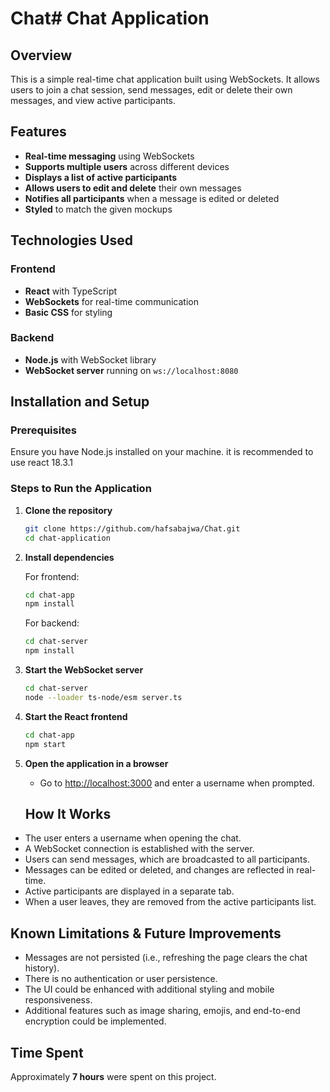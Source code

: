 # Chat# Chat Application

## Overview
This is a simple real-time chat application built using WebSockets. It allows users to join a chat session, send messages, edit or delete their own messages, and view active participants.

## Features
- **Real-time messaging** using WebSockets
- **Supports multiple users** across different devices
- **Displays a list of active participants**
- **Allows users to edit and delete** their own messages
- **Notifies all participants** when a message is edited or deleted
- **Styled** to match the given mockups

## Technologies Used

### Frontend
- **React** with TypeScript
- **WebSockets** for real-time communication
- **Basic CSS** for styling

### Backend
- **Node.js** with WebSocket library
- **WebSocket server** running on `ws://localhost:8080`
## Installation and Setup

### Prerequisites
Ensure you have Node.js installed on your machine.
it is recommended to use react 18.3.1

### Steps to Run the Application

1. **Clone the repository**
   ```sh
   git clone https://github.com/hafsabajwa/Chat.git
   cd chat-application
   ```

2. **Install dependencies**

   For frontend:
   ```sh
   cd chat-app
   npm install
   ```

   For backend:
   ```sh
   cd chat-server
   npm install
   ```

3. **Start the WebSocket server**
   ```sh
   cd chat-server
   node --loader ts-node/esm server.ts
   ```

4. **Start the React frontend**
   ```sh
   cd chat-app
   npm start
   ```

5. **Open the application in a browser**
   - Go to [http://localhost:3000](http://localhost:3000) and enter a username when prompted.
   ## How It Works

- The user enters a username when opening the chat.
- A WebSocket connection is established with the server.
- Users can send messages, which are broadcasted to all participants.
- Messages can be edited or deleted, and changes are reflected in real-time.
- Active participants are displayed in a separate tab.
- When a user leaves, they are removed from the active participants list.

## Known Limitations & Future Improvements

- Messages are not persisted (i.e., refreshing the page clears the chat history).
- There is no authentication or user persistence.
- The UI could be enhanced with additional styling and mobile responsiveness.
- Additional features such as image sharing, emojis, and end-to-end encryption could be implemented.

## Time Spent

Approximately **7 hours** were spent on this project.
